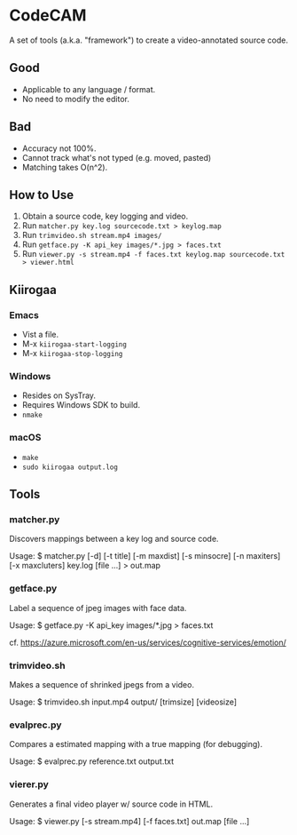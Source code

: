 # CodeCAM

A set of tools (a.k.a. "framework") to create a video-annotated source code.

## Good
 * Applicable to any language / format.
 * No need to modify the editor.

## Bad
 * Accuracy not 100%.
 * Cannot track what's not typed (e.g. moved, pasted)
 * Matching takes O(n^2).

## How to Use
 1. Obtain a source code, key logging and video.
 1. Run `matcher.py key.log sourcecode.txt > keylog.map`
 1. Run `trimvideo.sh stream.mp4 images/`
 1. Run `getface.py -K api_key images/*.jpg > faces.txt`
 1. Run `viewer.py -s stream.mp4 -f faces.txt keylog.map sourcecode.txt > viewer.html`


## Kiirogaa

### Emacs
 * Vist a file.
 * M-x `kiirogaa-start-logging`
 * M-x `kiirogaa-stop-logging`

### Windows
 * Resides on SysTray.
 * Requires Windows SDK to build.
 * `nmake`

### macOS
 * `make`
 * `sudo kiirogaa output.log`


## Tools

### matcher.py

Discovers mappings between a key log and source code.

Usage:
    $ matcher.py [-d] [-t title] [-m maxdist] [-s minsocre]
      [-n maxiters] [-x maxcluters] key.log [file ...] > out.map

### getface.py

Label a sequence of jpeg images with face data.

Usage:
    $ getface.py -K api_key images/*.jpg > faces.txt

cf. https://azure.microsoft.com/en-us/services/cognitive-services/emotion/

### trimvideo.sh

Makes a sequence of shrinked jpegs from a video.

Usage:
    $ trimvideo.sh input.mp4 output/ [trimsize] [videosize]

### evalprec.py

Compares a estimated mapping with a true mapping (for debugging).

Usage:
    $ evalprec.py reference.txt output.txt

### vierer.py

Generates a final video player w/ source code in HTML.

Usage:
    $ viewer.py [-s stream.mp4] [-f faces.txt] out.map [file ...]
